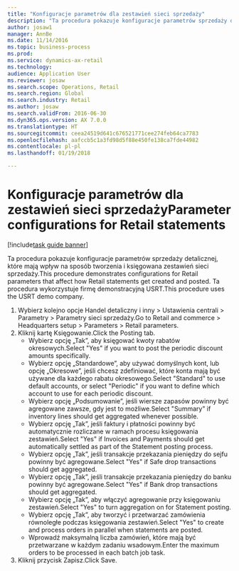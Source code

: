 ```yaml
--- 
title: "Konfiguracje parametrów dla zestawień sieci sprzedaży"
description: "Ta procedura pokazuje konfiguracje parametrów sprzedaży detalicznej, które mają wpływ na sposób tworzenia i księgowana zestawień sieci sprzedaży."
author: josaw1
manager: AnnBe
ms.date: 11/14/2016
ms.topic: business-process
ms.prod: 
ms.service: dynamics-ax-retail
ms.technology: 
audience: Application User
ms.reviewer: josaw
ms.search.scope: Operations, Retail
ms.search.region: Global
ms.search.industry: Retail
ms.author: josaw
ms.search.validFrom: 2016-06-30
ms.dyn365.ops.version: AX 7.0.0
ms.translationtype: HT
ms.sourcegitcommit: ceea24519d641c676521771cee274feb64ca7783
ms.openlocfilehash: aafccb5c1a3fd98d5f88e450fe138ca7fde44982
ms.contentlocale: pl-pl
ms.lasthandoff: 01/19/2018

---
```

# <a name="parameter-configurations-for-retail-statements"></a><span data-ttu-id="962f1-103">Konfiguracje parametrów dla zestawień sieci sprzedaży</span><span class="sxs-lookup"><span data-stu-id="962f1-103">Parameter configurations for Retail statements</span></span>

[!include[task guide banner](../includes/task-guide-banner.md)]

<span data-ttu-id="962f1-104">Ta procedura pokazuje konfiguracje parametrów sprzedaży detalicznej, które mają wpływ na sposób tworzenia i księgowana zestawień sieci sprzedaży.</span><span class="sxs-lookup"><span data-stu-id="962f1-104">This procedure demonstrates configurations for Retail parameters that affect how Retail statements get created and posted.</span></span> <span data-ttu-id="962f1-105">Ta procedura wykorzystuje firmę demonstracyjną USRT.</span><span class="sxs-lookup"><span data-stu-id="962f1-105">This procedure uses the USRT demo company.</span></span>

1. <span data-ttu-id="962f1-106">Wybierz kolejno opcje Handel detaliczny i inny > Ustawienia centrali > Parametry > Parametry sieci sprzedaży.</span><span class="sxs-lookup"><span data-stu-id="962f1-106">Go to Retail and commerce > Headquarters setup  > Parameters > Retail parameters.</span></span>
2. <span data-ttu-id="962f1-107">Kliknij kartę Księgowanie.</span><span class="sxs-lookup"><span data-stu-id="962f1-107">Click the Posting tab.</span></span>
    * <span data-ttu-id="962f1-108">Wybierz opcję „Tak”, aby księgować kwoty rabatów okresowych.</span><span class="sxs-lookup"><span data-stu-id="962f1-108">Select "Yes" if you want to post the periodic discount amounts specifically.</span></span>  
    * <span data-ttu-id="962f1-109">Wybierz opcję „Standardowe”, aby używać domyślnych kont, lub opcję „Okresowe”, jeśli chcesz zdefiniować, które konta mają być używane dla każdego rabatu okresowego.</span><span class="sxs-lookup"><span data-stu-id="962f1-109">Select "Standard" to use default accounts, or select "Periodic" if you want to define which account to use for each periodic discount.</span></span>  
    * <span data-ttu-id="962f1-110">Wybierz opcję „Podsumowanie”, jeśli wiersze zapasów powinny być agregowane zawsze, gdy jest to możliwe.</span><span class="sxs-lookup"><span data-stu-id="962f1-110">Select "Summary" if inventory lines should get aggregated whenever possible.</span></span>  
    * <span data-ttu-id="962f1-111">Wybierz opcję „Tak”, jeśli faktury i płatności powinny być automatycznie rozliczane w ramach procesu księgowania zestawień.</span><span class="sxs-lookup"><span data-stu-id="962f1-111">Select "Yes" if Invoices and Payments should get automatically settled as part of the Statement posting process.</span></span>  
    * <span data-ttu-id="962f1-112">Wybierz opcję „Tak”, jeśli transakcje przekazania pieniędzy do sejfu powinny być agregowane.</span><span class="sxs-lookup"><span data-stu-id="962f1-112">Select "Yes" if Safe drop transactions should get aggregated.</span></span>  
    * <span data-ttu-id="962f1-113">Wybierz opcję „Tak”, jeśli transakcje przekazania pieniędzy do banku powinny być agregowane.</span><span class="sxs-lookup"><span data-stu-id="962f1-113">Select "Yes" if Bank drop transactions should get aggregated.</span></span>  
    * <span data-ttu-id="962f1-114">Wybierz opcję „Tak”, aby włączyć agregowanie przy księgowaniu zestawień.</span><span class="sxs-lookup"><span data-stu-id="962f1-114">Select "Yes" to turn aggregation on for Statement posting.</span></span>  
    * <span data-ttu-id="962f1-115">Wybierz opcję „Tak”, aby tworzyć i przetwarzać zamówienia równoległe podczas księgowania zestawień.</span><span class="sxs-lookup"><span data-stu-id="962f1-115">Select "Yes" to create and process orders in parallel when statements are posted.</span></span>  
    * <span data-ttu-id="962f1-116">Wprowadź maksymalną liczba zamówień, które mają być przetwarzane w każdym zadaniu wsadowym.</span><span class="sxs-lookup"><span data-stu-id="962f1-116">Enter the maximum orders to be processed in each batch job task.</span></span>  
3. <span data-ttu-id="962f1-117">Kliknij przycisk Zapisz.</span><span class="sxs-lookup"><span data-stu-id="962f1-117">Click Save.</span></span>


